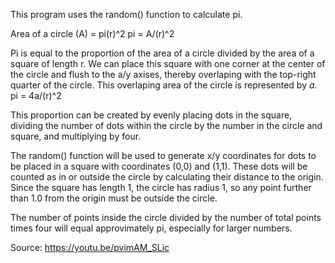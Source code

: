 This program uses the random() function to calculate pi.

Area of a circle (A) = pi(r)^2
pi = A/(r)^2

Pi is equal to the proportion of the area of a circle
divided by the area of a square of length r. We can place this square
with one corner at the center of the circle and flush to the a/y axises,
thereby overlaping with the top-right quarter of the circle. This overlaping
area of the circle is represented by <i>a</i>.
pi = 4a/(r)^2

This proportion can be created by evenly placing dots in the square, dividing
the number of dots within the circle by the number in the circle and square, and
multiplying by four.

The random() function will be used to generate x/y coordinates for dots to be placed
in a square with coordinates (0,0) and (1,1). These dots will be counted as in or
outside the circle by calculating their distance to the origin. Since the square has length
1, the circle has radius 1, so any point further than 1.0 from the origin must be outside
the circle.

The number of points inside the circle divided by the number of total points times four
will equal approvimately pi, especially for larger numbers.

Source: https://youtu.be/pvimAM_SLic
